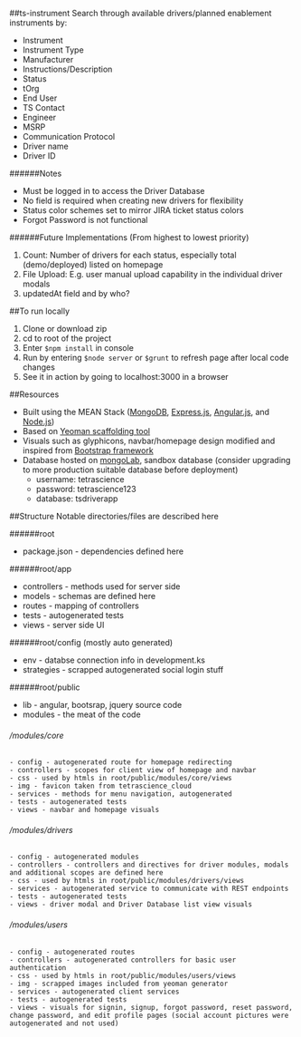 ##ts-instrument
Search through available drivers/planned enablement instruments by:

- Instrument
- Instrument Type
- Manufacturer
- Instructions/Description
- Status
- tOrg
- End User
- TS Contact
- Engineer
- MSRP
- Communication Protocol
- Driver name
- Driver ID

######Notes
- Must be logged in to access the Driver Database
- No field is required when creating new drivers for flexibility
- Status color schemes set to mirror JIRA ticket status colors
- Forgot Password is not functional

######Future Implementations (From highest to lowest priority)
1. Count: Number of drivers for each status, especially total (demo/deployed) listed on homepage
2. File Upload: E.g. user manual upload capability in the individual driver modals
3. updatedAt field and by who?


##To run locally
1. Clone or download zip
2. cd to root of the project
3. Enter `$npm install` in console
4. Run by entering `$node server` or `$grunt` to refresh page after local code changes
5. See it in action by going to localhost:3000 in a browser

##Resources
- Built using the MEAN Stack ([MongoDB](https://www.mongodb.com/), [Express.js](https://expressjs.com/), [Angular.js](https://github.com/angular/angular.js), and [Node.js](https://nodejs.org/en/))
- Based on [Yeoman scaffolding tool](http://yeoman.io/)
- Visuals such as glyphicons, navbar/homepage design modified and inspired from [Bootstrap framework](http://getbootstrap.com/)
- Database hosted on [mongoLab](https://mlab.com/home), sandbox database (consider upgrading to more production suitable database before deployment)
  * username: tetrascience
  * password: tetrascience123
  * database: tsdriverapp

##Structure
Notable directories/files are described here

######root
- package.json - dependencies defined here

######root/app
- controllers - methods used for server side
- models - schemas are defined here
- routes - mapping of controllers
- tests - autogenerated tests
- views - server side UI

######root/config (mostly auto generated)
- env - databse connection info in development.ks
- strategies - scrapped autogenerated social login stuff

######root/public
- lib - angular, bootsrap, jquery source code
- modules - the meat of the code
 ###### /modules/core
    - config - autogenerated route for homepage redirecting
    - controllers - scopes for client view of homepage and navbar
    - css - used by htmls in root/public/modules/core/views
    - img - favicon taken from tetrascience_cloud
    - services - methods for menu navigation, autogenerated 
    - tests - autogenerated tests
    - views - navbar and homepage visuals
  
  ###### /modules/drivers
    - config - autogenerated modules
    - controllers - controllers and directives for driver modules, modals and additional scopes are defined here
    - css - used by htmls in root/public/modules/drivers/views
    - services - autogenerated service to communicate with REST endpoints
    - tests - autogenerated tests
    - views - driver modal and Driver Database list view visuals
  
  ###### /modules/users
    - config - autogenerated routes
    - controllers - autogenerated controllers for basic user authentication
    - css - used by htmls in root/public/modules/users/views
    - img - scrapped images included from yeoman generator
    - services - autogenerated client services
    - tests - autogenerated tests
    - views - visuals for signin, signup, forgot password, reset password, change password, and edit profile pages (social account pictures were autogenerated and not used)
